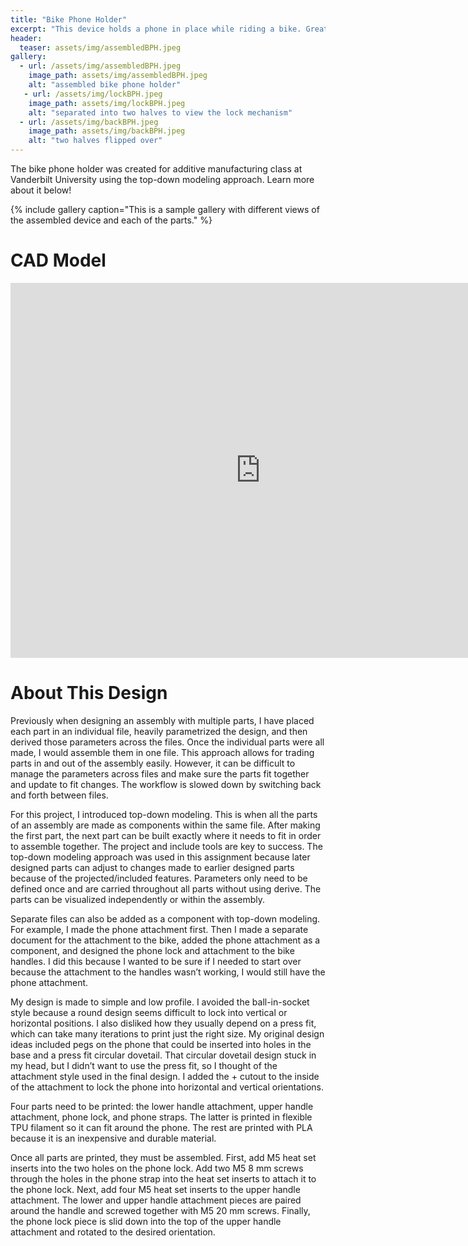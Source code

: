 ```yaml
---
title: "Bike Phone Holder"
excerpt: "This device holds a phone in place while riding a bike. Great to use for directions!"
header: 
  teaser: assets/img/assembledBPH.jpeg
gallery:
  - url: /assets/img/assembledBPH.jpeg
    image_path: assets/img/assembledBPH.jpeg
    alt: "assembled bike phone holder"
   - url: /assets/img/lockBPH.jpeg
    image_path: assets/img/lockBPH.jpeg
    alt: "separated into two halves to view the lock mechanism"
  - url: /assets/img/backBPH.jpeg
    image_path: assets/img/backBPH.jpeg
    alt: "two halves flipped over"
---
```


The bike phone holder was created for additive manufacturing class at Vanderbilt University using the top-down modeling approach. Learn more about it below! 

{% include gallery caption="This is a sample gallery with different views of the assembled device and each of the parts." %}

# CAD Model 

<iframe src="https://vanderbilt643.autodesk360.com/shares/public/SH512d4QTec90decfa6e2ddcd9cad9ad7619?mode=embed" width="800" height="600" allowfullscreen="true" webkitallowfullscreen="true" mozallowfullscreen="true"  frameborder="0"></iframe>

# About This Design 

Previously when designing an assembly with multiple parts, I have placed each part in an individual file, heavily parametrized the design, and then derived those parameters across the files. Once the individual parts were all made, I would assemble them in one file. This approach allows for trading parts in and out of the assembly easily. However, it can be difficult to manage the parameters across files and make sure the parts fit together and update to fit changes. The workflow is slowed down by switching back and forth between files. 

For this project, I introduced top-down modeling. This is when all the parts of an assembly are made as components within the same file. After making the first part, the next part can be built exactly where it needs to fit in order to assemble together. The project and include tools are key to success. The top-down modeling approach was used in this assignment because later designed parts can adjust to changes made to earlier designed parts because of the projected/included features. Parameters only need to be defined once and are carried throughout all parts without using derive. The parts can be visualized independently or within the assembly. 

Separate files can also be added as a component with top-down modeling. For example, I made the phone attachment first. Then I made a separate document for the attachment to the bike, added the phone attachment as a component, and designed the phone lock and attachment to the bike handles. I did this because I wanted to be sure if I needed to start over because the attachment to the handles wasn’t working, I would still have the phone attachment. 

My design is made to simple and low profile. I avoided the ball-in-socket style because a round design seems difficult to lock into vertical or horizontal positions. I also disliked how they usually depend on a press fit, which can take many iterations to print just the right size. My original design ideas included pegs on the phone that could be inserted into holes in the base and a press fit circular dovetail. That circular dovetail design stuck in my head, but I didn’t want to use the press fit, so I thought of the attachment style used in the final design. I added the + cutout to the inside of the attachment to lock the phone into horizontal and vertical orientations. 

Four parts need to be printed: the lower handle attachment, upper handle attachment, phone lock, and phone straps. The latter is printed in flexible TPU filament so it can fit around the phone. The rest are printed with PLA because it is an inexpensive and durable material. 

Once all parts are printed, they must be assembled. First, add M5 heat set inserts into the two holes on the phone lock. Add two M5 8 mm screws through the holes in the phone strap into the heat set inserts to attach it to the phone lock. Next, add four M5 heat set inserts to the upper handle attachment. The lower and upper handle attachment pieces are paired around the handle and screwed together with M5 20 mm screws. Finally, the phone lock piece is slid down into the top of the upper handle attachment and rotated to the desired orientation. 
